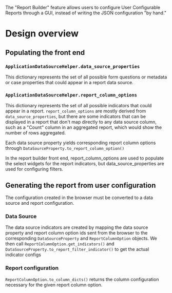 The "Report Builder" feature allows users to configure User Configurable Reports through a GUI, instead of writing
the JSON configuration "by hand."


# Design overview

## Populating the front end

### `ApplicationDataSourceHelper.data_source_properties`
This dictionary represents the set of all possible form questions or metadata or case
properties that could appear in a report data source.

### `ApplicationDataSourceHelper.report_column_options`
This dictionary represents the set of all possible indicators that could appear in a
report. `report_column_options` are mostly derived from `data_source_properties`, but
there are some indicators that can be displayed in a report that don't map directly to
any data source column, such as a "Count" column in an aggregated report, which would
show the number of rows aggregated.

Each data source property yields corresponding report column options through
`DataSourceProperty.to_report_column_option()`

In the report builder front end, report_column_options are used to populate the select
widgets for the report indicators, but data_source_properties are used for configuring
filters.


## Generating the report from user configuration
The configuration created in the browser must be converted to a data source and report
configuration.

### Data Source
The data source indicators are created by mapping the data source property and report
column option ids sent from the browser to the corresponding `DataSourceProperty` and
`ReportColumnOption` objects. We then call `ReportColumnOption.get_indicators()` and
`DataSourceProperty.to_report_filter_indicator()` to get the actual indicator configs

### Report configuration
`ReportColumnOption.to_column_dicts()` returns the column configuration necessary for the
given report column option.

